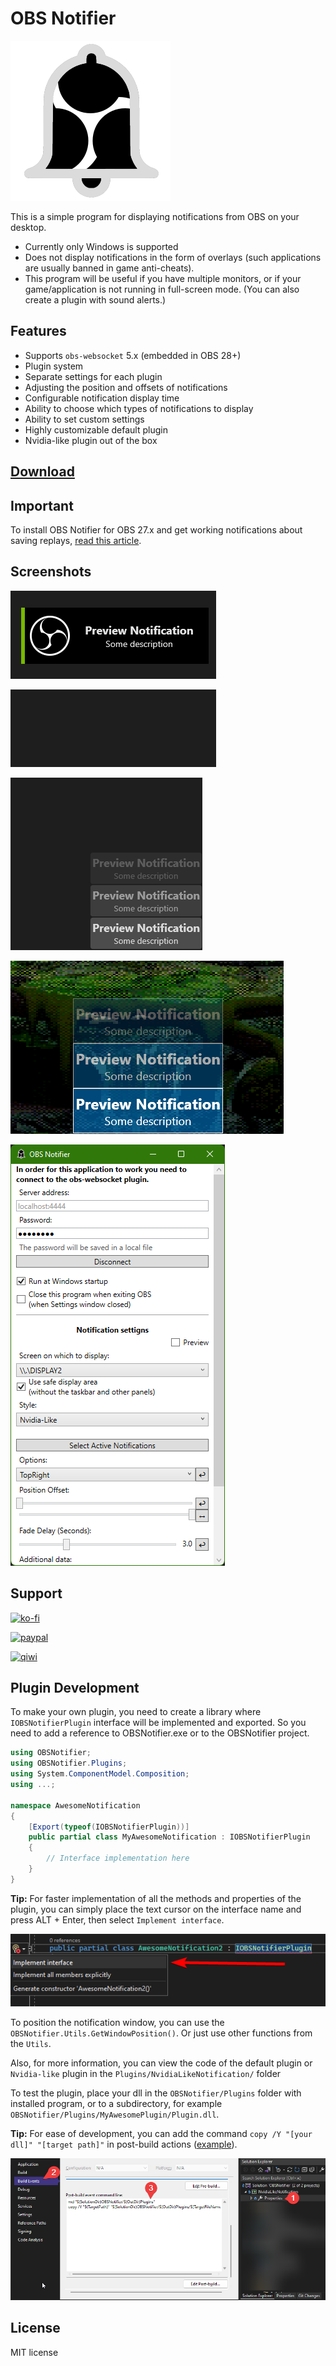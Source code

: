 # OBS Notifier

<img src="Images/obs_notifier.png"/>

This is a simple program for displaying notifications from OBS on your desktop.

* Currently only Windows is supported
* Does not display notifications in the form of overlays (such applications are usually banned in game anti-cheats).
* This program will be useful if you have multiple monitors, or if your game/application is not running in full-screen mode. (You can also create a plugin with sound alerts.)

## Features

* Supports `obs-websocket` 5.x (embedded in OBS 28+)
* Plugin system
* Separate settings for each plugin
* Adjusting the position and offsets of notifications
* Configurable notification display time
* Ability to choose which types of notifications to display
* Ability to set custom settings
* Highly customizable default plugin
* Nvidia-like plugin out of the box

## [Download](https://github.com/DmitriySalnikov/OBSNotifier/releases/latest)

## Important

To install OBS Notifier for OBS 27.x and get working notifications about saving replays, [read this article](https://dmitriysalnikov.itch.io/obs-notifier/devlog/335353/how-to-install-obs-notifier).

## Screenshots

![Nvidia-like notifications](Images/readme/nvidia-like_notif1.png)

![Nvidia-like notifications](Images/readme/nvidia-like_notif2.gif)

![Default notifications](Images/readme/default_notif1.gif)

![Default notifications](Images/readme/default_notif2.png)

![Settings Window](Images/readme/OBSNotifier_setting.png)

## Support

[![ko-fi](https://ko-fi.com/img/githubbutton_sm.svg)](https://ko-fi.com/I2I53VZ2D)

[![paypal](https://www.paypalobjects.com/en_US/i/btn/btn_donateCC_LG.gif)](https://paypal.me/dmitriysalnikov)

[<img src="https://upload.wikimedia.org/wikipedia/commons/8/8f/QIWI_logo.svg" alt="qiwi" width=90px/>](https://qiwi.com/n/DMITRIYSALNIKOV)

## Plugin Development

To make your own plugin, you need to create a library where `IOBSNotifierPlugin` interface will be implemented and exported.
So you need to add a reference to OBSNotifier.exe or to the OBSNotifier project.

```csharp
using OBSNotifier;
using OBSNotifier.Plugins;
using System.ComponentModel.Composition;
using ...;

namespace AwesomeNotification
{
    [Export(typeof(IOBSNotifierPlugin))]
    public partial class MyAwesomeNotification : IOBSNotifierPlugin
    {
        // Interface implementation here
    }
}
```

**Tip:** For faster implementation of all the methods and properties of the plugin, you can simply place the text cursor on the interface name and press ALT + Enter, then select `Implement interface`.

![Nvidia-like notifications](Images/readme/interface.png)

To position the notification window, you can use the `OBSNotifier.Utils.GetWindowPosition()`. Or just use other functions from the `Utils`.

Also, for more information, you can view the code of the default plugin or `Nvidia-like` plugin in the `Plugins/NvidiaLikeNotification/` folder

To test the plugin, place your dll in the `OBSNotifier/Plugins` folder with installed program, or to a subdirectory, for example `OBSNotifier/Plugins/MyAwesomePlugin/Plugin.dll`.

**Tip:** For ease of development, you can add the command `copy /Y "[your dll]" "[target path]"` in post-build actions ([example](https://github.com/DmitriySalnikov/OBSNotifier/blob/463fcb63f6b07c6a80df4b9cc70f41ccd6f405c8/Plugins/NvidiaLikeNotification/NvidiaLikeNotification.csproj#L106)).

![Post-build Action](Images/readme/post-build.png)

## License

MIT license
